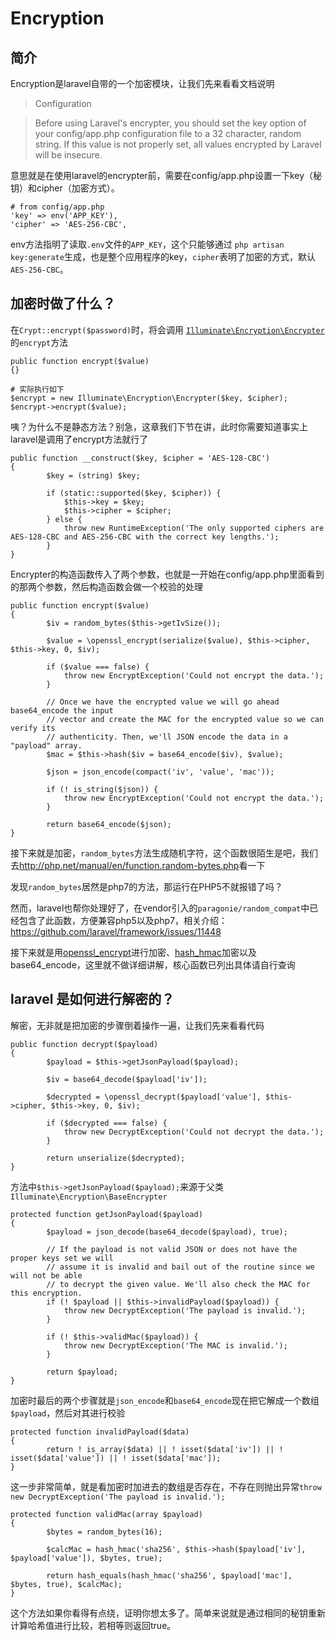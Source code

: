# Encryption

## 简介
Encryption是laravel自带的一个加密模块，让我们先来看看文档说明

> Configuration

> Before using Laravel's encrypter, you should set the key option of your config/app.php configuration file to a 32 character, random string. If this value is not properly set, all values encrypted by Laravel will be insecure.

意思就是在使用laravel的encrypter前，需要在config/app.php设置一下key（秘钥）和cipher（加密方式）。

```
# from config/app.php
'key' => env('APP_KEY'),
'cipher' => 'AES-256-CBC',
```
env方法指明了读取`.env`文件的`APP_KEY`，这个只能够通过 `php artisan key:generate`生成，也是整个应用程序的key，`cipher`表明了加密的方式，默认`AES-256-CBC`。

## 加密时做了什么？


在`Crypt::encrypt($password)`时，将会调用 [`Illuminate\Encryption\Encrypter`](https://github.com/laravel/framework/blob/5.2/src/Illuminate/Encryption/Encrypter.php)的`encrypt`方法
```
public function encrypt($value)
{}
```

```
# 实际执行如下
$encrypt = new Illuminate\Encryption\Encrypter($key, $cipher);
$encrypt->encrypt($value);
```
咦？为什么不是静态方法？别急，这章我们下节在讲，此时你需要知道事实上laravel是调用了encrypt方法就行了

```
public function __construct($key, $cipher = 'AES-128-CBC')
{
        $key = (string) $key;

        if (static::supported($key, $cipher)) {
            $this->key = $key;
            $this->cipher = $cipher;
        } else {
            throw new RuntimeException('The only supported ciphers are AES-128-CBC and AES-256-CBC with the correct key lengths.');
        }
}
```

Encrypter的构造函数传入了两个参数，也就是一开始在config/app.php里面看到的那两个参数，然后构造函数会做一个校验的处理
```
public function encrypt($value)
{
        $iv = random_bytes($this->getIvSize());

        $value = \openssl_encrypt(serialize($value), $this->cipher, $this->key, 0, $iv);

        if ($value === false) {
            throw new EncryptException('Could not encrypt the data.');
        }

        // Once we have the encrypted value we will go ahead base64_encode the input
        // vector and create the MAC for the encrypted value so we can verify its
        // authenticity. Then, we'll JSON encode the data in a "payload" array.
        $mac = $this->hash($iv = base64_encode($iv), $value);

        $json = json_encode(compact('iv', 'value', 'mac'));

        if (! is_string($json)) {
            throw new EncryptException('Could not encrypt the data.');
        }

        return base64_encode($json);
}
```
接下来就是加密，`random_bytes`方法生成随机字符，这个函数很陌生是吧，我们去<http://php.net/manual/en/function.random-bytes.php>看一下

发现`random_bytes`居然是php7的方法，那运行在PHP5不就报错了吗？

然而，laravel也帮你处理好了，在vendor引入的`paragonie/random_compat`中已经包含了此函数，方便兼容php5以及php7，相关介绍：<https://github.com/laravel/framework/issues/11448>

接下来就是用[openssl_encrypt](http://php.net/manual/zh/function.openssl-encrypt.php)进行加密、[hash_hmac](http://php.net/manual/zh/function.hash-hmac.php)加密以及base64_encode，这里就不做详细讲解，核心函数已列出具体请自行查询

## laravel 是如何进行解密的？

解密，无非就是把加密的步骤倒着操作一遍，让我们先来看看代码

```
public function decrypt($payload)
{
        $payload = $this->getJsonPayload($payload);

        $iv = base64_decode($payload['iv']);

        $decrypted = \openssl_decrypt($payload['value'], $this->cipher, $this->key, 0, $iv);

        if ($decrypted === false) {
            throw new DecryptException('Could not decrypt the data.');
        }

        return unserialize($decrypted);
}
```

方法中`$this->getJsonPayload($payload);`来源于父类`Illuminate\Encryption\BaseEncrypter`
```
protected function getJsonPayload($payload)
{
        $payload = json_decode(base64_decode($payload), true);

        // If the payload is not valid JSON or does not have the proper keys set we will
        // assume it is invalid and bail out of the routine since we will not be able
        // to decrypt the given value. We'll also check the MAC for this encryption.
        if (! $payload || $this->invalidPayload($payload)) {
            throw new DecryptException('The payload is invalid.');
        }

        if (! $this->validMac($payload)) {
            throw new DecryptException('The MAC is invalid.');
        }

        return $payload;
}
```

加密时最后的两个步骤就是`json_encode`和`base64_encode`现在把它解成一个数组`$payload`，然后对其进行校验
```
protected function invalidPayload($data)
{
        return ! is_array($data) || ! isset($data['iv']) || ! isset($data['value']) || ! isset($data['mac']);
}
```
这一步非常简单，就是看加密时加进去的数组是否存在，不存在则抛出异常`throw new DecryptException('The payload is invalid.');`

```
protected function validMac(array $payload)
{
        $bytes = random_bytes(16);

        $calcMac = hash_hmac('sha256', $this->hash($payload['iv'], $payload['value']), $bytes, true);

        return hash_equals(hash_hmac('sha256', $payload['mac'], $bytes, true), $calcMac);
}
```

这个方法如果你看得有点绕，证明你想太多了。简单来说就是通过相同的秘钥重新计算哈希值进行比较，若相等则返回true。
